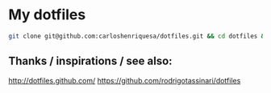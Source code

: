 # My dotfiles

```bash
git clone git@github.com:carloshenriquesa/dotfiles.git && cd dotfiles && ./bootstrap.sh
```

## Thanks / inspirations / see also:

http://dotfiles.github.com/
https://github.com/rodrigotassinari/dotfiles
